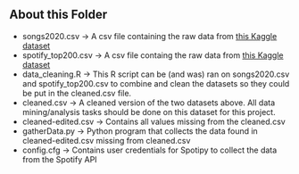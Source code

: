 ## About this Folder

- songs2020.csv -> A csv file containing the raw data from [this Kaggle dataset](https://www.kaggle.com/lehaknarnauli/spotify-datasets?select=tracks.csv)
- spotify_top200.csv -> A csv file containg the raw data from [this Kaggle dataset](https://www.kaggle.com/sashankpillai/spotify-top-200-charts-20202021)
- data_cleaning.R -> This R script can be (and was) ran on songs2020.csv and spotify_top200.csv to combine and clean the datasets so they could be put in the cleaned.csv file.
- cleaned.csv -> A cleaned version of the two datasets above. All data mining/analysis tasks should be done on this dataset for this project.
- cleaned-edited.csv -> Contains all values missing from the cleaned.csv
- gatherData.py -> Python program that collects the data found in cleaned-edited.csv missing from cleaned.csv
- config.cfg -> Contains user credentials for Spotipy to collect the data from the Spotify API
